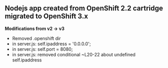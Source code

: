 Nodejs app created from OpenShift 2.2 cartridge migrated to OpenShift 3.x
-------------------------------------------------------------------------

**Modifications from v2 -> v3**

* Removed .openshift dir
* in server.js: self.ipaddress = '0.0.0.0';
* in server.js: self.port = 8080;
* in server.js: removed conditional ~L20-22 about undefined self.ipaddress
